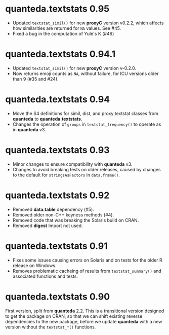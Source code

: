 # quanteda.textstats 0.95

* Updated `textstat_simil()` for new **proxyC** version v0.2.2, which affects how similarities are returned for `NA` values.  See #45.
* Fixed a bug in the computation of Yule's K (#46)

# quanteda.textstats 0.94.1

* Updated `textstat_simil()` for new **proxyC** version v-0.2.0.
* Now returns emoji counts as `NA`, without failure, for ICU versions older than 9 (#35 and #24).

# quanteda.textstats 0.94

* Move the S4 definitions for simil, dist, and proxy textstat classes from **quanteda** to **quanteda.textstats**.
* Changes the operation of `groups` in `textstat_frequency()` to operate as in **quanteda** v3.

# quanteda.textstats 0.93

* Minor changes to ensure compatibility with **quanteda** v3.
* Changes to avoid breaking tests on older releases, caused by changes to the default for `stringsAsFactors` in `data.frame()`.

# quanteda.textstats 0.92

* Removed **data.table** dependency (#5).
* Removed older non-C++ keyness methods (#4).
* Removed code that was breaking the Solaris build on CRAN.
* Removed **digest** Import not used.


# quanteda.textstats 0.91

* Fixes some issues causing errors on Solaris and on tests for the older R release on Windows.
* Removes problematic cacheing of results from `textstat_summary()` and associated functions and tests.

# quanteda.textstats 0.90

First version, split from **quanteda** 2.2.  This is a transitional version
designed to get the package on CRAN, so that we can shift existing reverse
dependencies to the new package, before we update **quanteda** with a new
version without the `textstat_*()` functions.
